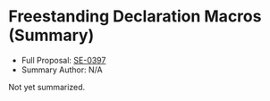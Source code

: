 # Freestanding Declaration Macros (Summary)

* Full Proposal: [SE-0397](https://github.com/apple/swift-evolution/blob/main/proposals/0397-freestanding-macros.md)
* Summary Author: N/A

Not yet summarized.
